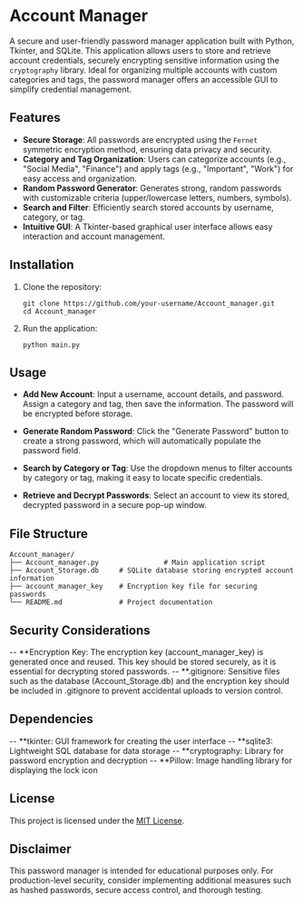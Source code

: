 # Account Manager

A secure and user-friendly password manager application built with Python, Tkinter, and SQLite. This application allows users to store and retrieve account credentials, securely encrypting sensitive information using the `cryptography` library. Ideal for organizing multiple accounts with custom categories and tags, the password manager offers an accessible GUI to simplify credential management.

## Features

- **Secure Storage**: All passwords are encrypted using the `Fernet` symmetric encryption method, ensuring data privacy and security.
- **Category and Tag Organization**: Users can categorize accounts (e.g., "Social Media", "Finance") and apply tags (e.g., "Important", "Work") for easy access and organization.
- **Random Password Generator**: Generates strong, random passwords with customizable criteria (upper/lowercase letters, numbers, symbols).
- **Search and Filter**: Efficiently search stored accounts by username, category, or tag.
- **Intuitive GUI**: A Tkinter-based graphical user interface allows easy interaction and account management.

## Installation

1. Clone the repository:
   ```
   git clone https://github.com/your-username/Account_manager.git
   cd Account_manager
   ```
2. Run the application:
   ```
   python main.py
   ```
## Usage

- **Add New Account**: Input a username, account details, and password. Assign a category and tag, then save the information. The password will be encrypted before storage.

- **Generate Random Password**: Click the "Generate Password" button to create a strong password, which will automatically populate the password field.

- **Search by Category or Tag**: Use the dropdown menus to filter accounts by category or tag, making it easy to locate specific credentials.

- **Retrieve and Decrypt Passwords**: Select an account to view its stored, decrypted password in a secure pop-up window.

## File Structure

   ```
   Account_manager/
   ├── Account_manager.py                # Main application script
   ├── Account_Storage.db     # SQLite database storing encrypted account information
   ├── account_manager_key    # Encryption key file for securing passwords
   └── README.md              # Project documentation
   ```
## Security Considerations

-- **Encryption Key: The encryption key (account_manager_key) is generated once and reused. This key should be stored securely, as it is essential for decrypting stored passwords.
-- **.gitignore: Sensitive files such as the database (Account_Storage.db) and the encryption key should be included in .gitignore to prevent accidental uploads to version control.

## Dependencies

-- **tkinter: GUI framework for creating the user interface
-- **sqlite3: Lightweight SQL database for data storage
-- **cryptography: Library for password encryption and decryption
-- **Pillow: Image handling library for displaying the lock icon

## License

This project is licensed under the [MIT License](LICENSE).

## Disclaimer

This password manager is intended for educational purposes only. For production-level security, consider implementing additional measures such as hashed passwords, secure access control, and thorough testing.

